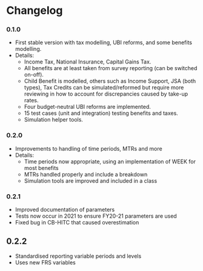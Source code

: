 # Changelog

### 0.1.0

* First stable version with tax modelling, UBI reforms, and some benefits modelling.
* Details:
  - Income Tax, National Insurance, Capital Gains Tax.
  - All benefits are at least taken from survey reporting (can be switched on-off).
  - Child Benefit is modelled, others such as Income Support, JSA (both types), Tax Credits can be simulated/reformed but require more reviewing in how to account for discrepancies caused by take-up rates.
  - Four budget-neutral UBI reforms are implemented.
  - 15 test cases (unit and integration) testing benefits and taxes.
  - Simulation helper tools.

### 0.2.0

* Improvements to handling of time periods, MTRs and more
* Details:
  - Time periods now appropriate, using an implementation of WEEK for most benefits
  - MTRs handled properly and include a breakdown
  - Simulation tools are improved and included in a class

### 0.2.1

* Improved documentation of parameters
* Tests now occur in 2021 to ensure FY20-21 parameters are used
* Fixed bug in CB-HITC that caused overestimation

## 0.2.2

* Standardised reporting variable periods and levels
* Uses new FRS variables